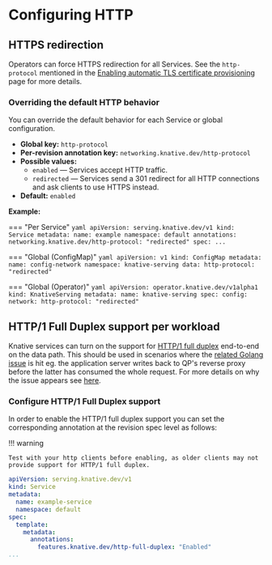 # Configuring HTTP

## HTTPS redirection

Operators can force HTTPS redirection for all Services. See the `http-protocol` mentioned in the [Enabling automatic TLS certificate provisioning](../encryption/enabling-automatic-tls-certificate-provisioning.md) page for more details.

### Overriding the default HTTP behavior

You can override the default behavior for each Service or global configuration.

* **Global key:** `http-protocol`
* **Per-revision annotation key:** `networking.knative.dev/http-protocol`
* **Possible values:**
    * `enabled` &mdash; Services accept HTTP traffic.
    * `redirected` &mdash; Services send a 301 redirect for all HTTP connections and ask clients to use HTTPS instead.
* **Default:** `enabled`

**Example:**

=== "Per Service"
    ```yaml
    apiVersion: serving.knative.dev/v1
    kind: Service
    metadata:
      name: example
      namespace: default
      annotations:
        networking.knative.dev/http-protocol: "redirected"
    spec:
      ...
    ```

=== "Global (ConfigMap)"
    ```yaml
    apiVersion: v1
    kind: ConfigMap
    metadata:
      name: config-network
      namespace: knative-serving
    data:
      http-protocol: "redirected"
    ```

=== "Global (Operator)"
    ```yaml
    apiVersion: operator.knative.dev/v1alpha1
    kind: KnativeServing
    metadata:
      name: knative-serving
    spec:
      config:
        network:
          http-protocol: "redirected"
    ```

## HTTP/1 Full Duplex support per workload

Knative services can turn on the support for [HTTP/1 full duplex](https://pkg.go.dev/net/http#ResponseController.EnableFullDuplex) end-to-end on the data path.
This should be used in scenarios where the [related Golang issue](https://github.com/golang/go/issues/40747) is hit eg. the application server writes back to QP's reverse proxy before the latter has consumed the whole request.
For more details on why the issue appears see [here](https://github.com/golang/go/issues/40747#issuecomment-1382404132).

### Configure HTTP/1 Full Duplex support

In order to enable the HTTP/1 full duplex support you can set the corresponding annotation at the revision spec level as follows:

!!! warning

    Test with your http clients before enabling, as older clients may not provide support for HTTP/1 full duplex.


```yaml
apiVersion: serving.knative.dev/v1
kind: Service
metadata:
  name: example-service
  namespace: default
spec:
  template:
    metadata:
      annotations:
        features.knative.dev/http-full-duplex: "Enabled"
...
```

